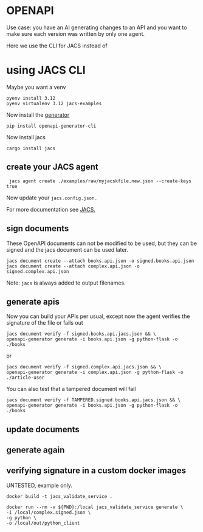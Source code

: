 # OPENAPI

Use case: you have an AI generating changes to an API and you want to make sure each version was written by only one agent.

Here we use the CLI for JACS instead of

# using JACS CLI

Maybe you want a venv

    pyenv install 3.12
    pyenv virtualenv 3.12 jacs-examples

Now install the [generator](https://github.com/OpenAPITools/openapi-generator-cli)

    pip install openapi-generator-cli

Now install jacs

    cargo install jacs


## create your JACS agent

     jacs agent create ./examples/raw/myjacskfile.new.json --create-keys true

Now update your `jacs.config.json.`

For more documentation see [JACS.](https://github.com/HumanAssisted/JACS)

## sign documents

These OpenAPI documents can not be modified to be used, but they can be signed and the jacs document can be used later.

    jacs document create --attach books.api.json -o signed.books.api.json
    jacs document create --attach complex.api.json -o signed.complex.api.json


Note: `jacs` is always added to output filenames.

## generate apis

Now you can build your APIs per usual, except now the agent verifies the signature of the file or fails out


    jacs document verify -f signed.books.api.jacs.json && \
    openapi-generator generate -i books.api.json -g python-flask -o ./books

or

    jacs document verify -f signed.complex.api.jacs.json && \
    openapi-generator generate -i complex.api.json -g python-flask -o ./article-user

You can also test that a tampered document will fail

    jacs document verify -f TAMPERED.signed.books.api.jacs.json && \
    openapi-generator generate -i books.api.json -g python-flask -o ./books


## update documents


## generate again



## verifying signature in a custom docker images

UNTESTED, example only.

    docker build -t jacs_validate_service .

    docker run --rm -v ${PWD}:/local jacs_validate_service generate \
    -i /local/complex.signed.json \
    -g python \
    -o /local/out/python_client




